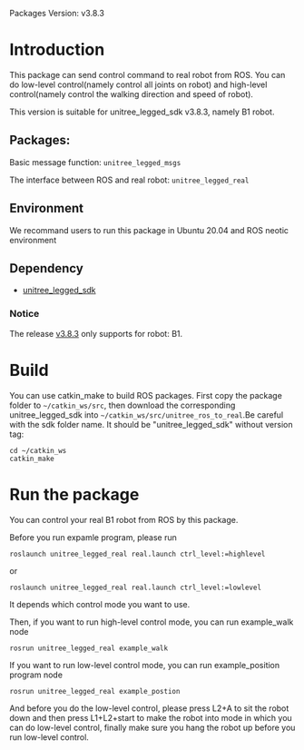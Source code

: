 Packages Version: v3.8.3

# Introduction
This package can send control command to real robot from ROS. You can do low-level control(namely control all joints on robot) and high-level control(namely control the walking direction and speed of robot).

This version is suitable for unitree_legged_sdk v3.8.3, namely B1 robot.

## Packages:

Basic message function: `unitree_legged_msgs`

The interface between ROS and real robot: `unitree_legged_real`

## Environment
We recommand users to run this package in Ubuntu 20.04 and ROS neotic environment

## Dependency
* [unitree_legged_sdk](https://github.com/unitreerobotics/unitree_legged_sdk/releases)
### Notice
The release [v3.8.3](https://github.com/unitreerobotics/unitree_legged_sdk/releases/tag/v3.8.3) only supports for robot: B1.

# Build
You can use catkin_make to build ROS packages. First copy the package folder to `~/catkin_ws/src`, then download the corresponding unitree_legged_sdk into `~/catkin_ws/src/unitree_ros_to_real`.Be careful with the sdk folder name. It should be "unitree_legged_sdk" without version tag:
```
cd ~/catkin_ws
catkin_make
```

# Run the package
You can control your real B1 robot from ROS by this package.

Before you run expamle program, please run 

```
roslaunch unitree_legged_real real.launch ctrl_level:=highlevel
```
or
```
roslaunch unitree_legged_real real.launch ctrl_level:=lowlevel
```

It depends which control mode you want to use.

Then, if you want to run high-level control mode, you can run example_walk node 
```
rosrun unitree_legged_real example_walk
```

If you want to run low-level control mode, you can run example_position program node 
```
rosrun unitree_legged_real example_postion
```

And before you do the low-level control, please press L2+A to sit the robot down and then press L1+L2+start to make the robot into
mode in which you can do low-level control, finally make sure you hang the robot up before you run low-level control.
